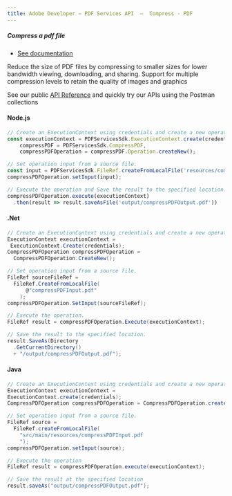 ```yaml
---
title: Adobe Developer — PDF Services API  —  Compress - PDF
---
```


<TextBlock slots="heading, buttons, text, text1" theme="dark" className="bgBlue"/>

##### Compress a pdf file

- [See documentation](/src/pages/gettingstarted.md)

Reduce the size of PDF files by compressing to smaller sizes for lower bandwidth viewing, downloading, and sharing.
Support for multiple compression levels to retain the quality of images and graphics

See our public [API Reference](https://www.adobe.com/go/dcsdk_APIdocs#post-compressPDF) and quickly try our APIs using the Postman collections


<CodeBlock slots="heading, code" repeat="3" languages="js,.net,java" />

#### Node.js

```js
// Create an ExecutionContext using credentials and create a new operation instance.
const executionContext = PDFServicesSdk.ExecutionContext.create(credentials),
    compressPDF = PDFServicesSdk.CompressPDF,
    compressPDFOperation = compressPDF.Operation.createNew();

// Set operation input from a source file.
const input = PDFServicesSdk.FileRef.createFromLocalFile('resources/compressPDFInput.pdf');
compressPDFOperation.setInput(input);

// Execute the operation and Save the result to the specified location.
compressPDFOperation.execute(executionContext)
  .then(result => result.saveAsFile('output/compressPDFOutput.pdf'))
```

#### .Net

```c#
// Create an ExecutionContext using credentials and create a new operation instance.
ExecutionContext executionContext =
 ExecutionContext.Create(credentials);
CompressPDFOperation compressPDFOperation =
  CompressPDFOperation.CreateNew();

// Set operation input from a source file.
FileRef sourceFileRef =
  FileRef.CreateFromLocalFile(
      @"compressPDFInput.pdf"
    );
compressPDFOperation.SetInput(sourceFileRef);

// Execute the operation.
FileRef result = compressPDFOperation.Execute(executionContext);

// Save the result to the specified location.
result.SaveAs(Directory
  .GetCurrentDirectory()
  + "/output/compressPDFOutput.pdf");
```

#### Java

```java
// Create an ExecutionContext using credentials and create a new operation instance.
ExecutionContext executionContext =
ExecutionContext.create(credentials);
CompressPDFOperation compressPDFOperation = CompressPDFOperation.createNew();

// Set operation input from a source file.
FileRef source =
  FileRef.createFromLocalFile(
    "src/main/resources/compressPDFInput.pdf
    ");
compressPDFOperation.setInput(source);

// Execute the operation
FileRef result = compressPDFOperation.execute(executionContext);

// Save the result at the specified location
result.saveAs("output/compressPDFOutput.pdf");
```